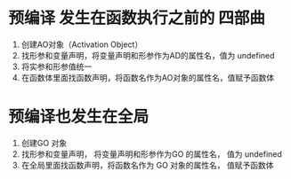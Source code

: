 #  预编译   发生在函数执行之前的  四部曲
1. 创建AO对象（Activation Object）
2. 找形参和变量声明，将变量声明和形参作为AD的属性名，值为 undefined
3. 将实参和形参值统一
4. 在函数体里面找函数声明，将函数名作为AO对象的属性名，值赋予函数体



#  预编译也发生在全局
1. 创建GO 对象 
2. 找形参和变量声明， 将变量声明和形参作为GO 的属性名， 值为  undefined
3. 在全局里面找函数声明，将函数名作为 GO 对象的属性名， 值赋予函数体